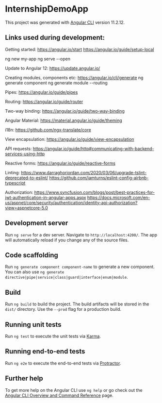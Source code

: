 # InternshipDemoApp

This project was generated with [Angular CLI](https://github.com/angular/angular-cli) version 11.2.12.

## Links used during development:
Getting started:
https://angular.io/start
https://angular.io/guide/setup-local
 
ng new my-app
ng serve --open
 
Update to Angular 12:
https://update.angular.io/
 
Creating modules, components etc:
https://angular.io/cli/generate
ng generate component <component-name>
ng generate module --routing
 
Pipes:
https://angular.io/guide/pipes
 
Routing:
https://angular.io/guide/router
 
Two-way binding:
https://angular.io/guide/two-way-binding
 
Angular Material:
https://material.angular.io/guide/theming
 
i18n:
https://github.com/ngx-translate/core
 
View encapsulation:
https://angular.io/guide/view-encapsulation
 
API requests:
https://angular.io/guide/http#communicating-with-backend-services-using-http
 
Reactive forms:
https://angular.io/guide/reactive-forms
 
Linting:
https://www.darraghoriordan.com/2020/03/06/upgrade-tslint-deprecated-to-eslint/
https://github.com/iamturns/eslint-config-airbnb-typescript

Authorization:
https://www.syncfusion.com/blogs/post/best-practices-for-jwt-authentication-in-angular-apps.aspx
https://docs.microsoft.com/en-us/aspnet/core/security/authentication/identity-api-authorization?view=aspnetcore-5.0

## Development server

Run `ng serve` for a dev server. Navigate to `http://localhost:4200/`. The app will automatically reload if you change any of the source files.

## Code scaffolding

Run `ng generate component component-name` to generate a new component. You can also use `ng generate directive|pipe|service|class|guard|interface|enum|module`.

## Build

Run `ng build` to build the project. The build artifacts will be stored in the `dist/` directory. Use the `--prod` flag for a production build.

## Running unit tests

Run `ng test` to execute the unit tests via [Karma](https://karma-runner.github.io).

## Running end-to-end tests

Run `ng e2e` to execute the end-to-end tests via [Protractor](http://www.protractortest.org/).

## Further help

To get more help on the Angular CLI use `ng help` or go check out the [Angular CLI Overview and Command Reference](https://angular.io/cli) page.
